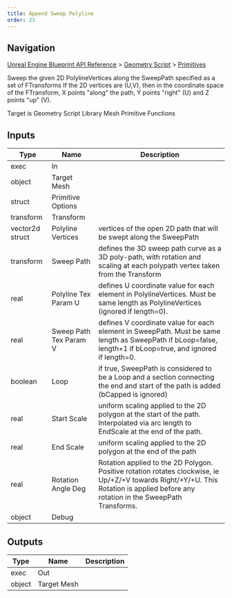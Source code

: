 ```yaml
---
title: Append Sweep Polyline
order: 23
---
```

## Navigation

[Unreal Engine Blueprint API Reference](https://dev.epicgames.com/documentation/en-us/unreal-engine/BlueprintAPI) > [Geometry Script](https://dev.epicgames.com/documentation/en-us/unreal-engine/BlueprintAPI/GeometryScript) > [Primitives](https://dev.epicgames.com/documentation/en-us/unreal-engine/BlueprintAPI/GeometryScript/Primitives)

Sweep the given 2D PolylineVertices along the SweepPath specified as a set of FTransforms
If the 2D vertices are (U,V), then in the coordinate space of the FTransform, X points "along" the path,
Y points "right" (U) and Z points "up" (V).

Target is Geometry Script Library Mesh Primitive Functions

## Inputs

| Type | Name | Description |
| --- | --- | --- |
| exec | In |  |
| object | Target Mesh |  |
| struct | Primitive Options |  |
| transform | Transform |  |
| vector2d struct | Polyline Vertices | vertices of the open 2D path that will be swept along the SweepPath |
| transform | Sweep Path | defines the 3D sweep path curve as a 3D poly-path, with rotation and scaling at each polypath vertex taken from the Transform |
| real | Polyline Tex Param U | defines U coordinate value for each element in PolylineVertices. Must be same length as PolylineVertices (ignored if length=0). |
| real | Sweep Path Tex Param V | defines V coordinate value for each element in SweepPath. Must be same length as SweepPath if bLoop=false, length+1 if bLoop=true, and ignored if length=0. |
| boolean | Loop | if true, SweepPath is considered to be a Loop and a section connecting the end and start of the path is added (bCapped is ignored) |
| real | Start Scale | uniform scaling applied to the 2D polygon at the start of the path. Interpolated via arc length to EndScale at the end of the path. |
| real | End Scale | uniform scaling applied to the 2D polygon at the end of the path |
| real | Rotation Angle Deg | Rotation applied to the 2D Polygon. Positive rotation rotates clockwise, ie Up/+Z/+V towards Right/+Y/+U. This Rotation is applied before any rotation in the SweepPath Transforms. |
| object | Debug |  |

## Outputs

| Type | Name | Description |
| --- | --- | --- |
| exec | Out |  |
| object | Target Mesh |  |
